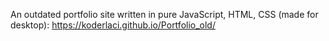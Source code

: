 An outdated portfolio site written in pure JavaScript, HTML, CSS (made for desktop): https://koderlaci.github.io/Portfolio_old/
